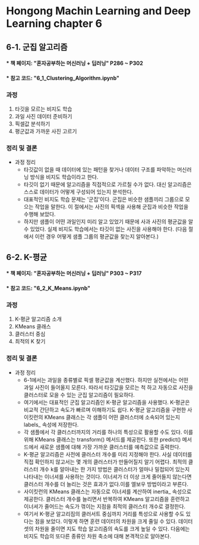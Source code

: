 # Hongong Machin Learning and Deep Learning chapter 6
## 6-1. 군집 알고리즘  
#### * 책 페이지: "혼자공부하는 머신러닝 + 딥러닝" P286 ~ P302
#### * 참고 코드: "6_1_Clustering_Algorithm.ipynb"
### 과정 
1. 타깃을 모르는 비지도 학습 
2. 과일 사진 데이터 준비하기 
3. 픽셀값 분석하기
4. 평군값과 가까운 사진 고르기
### 정리 및 결론
- 과정 정리 
  - 타깃값이 없을 때 데이터에 있는 패턴을 찾거나 데이터 구조를 파악하는 머신러닝 방식을 비지도 학습이라고 한다.
  - 타깃이 없기 때문에 알고리즘을 직접적으로 가르칠 수가 없다. 대신 알고리즘은 스스로 데이터가 어떻게 구성되어 있는지 분석한다.
  - 대표적인 비지도 학습 문제는 '군집'이다. 군집은 비슷한 샘플끼리 그룹으로 모으는 작업을 말한다. 이 절에서는 사진의 픽섹을 사용해 군집과 비슷한 작업을 수행해 보았다.
  - 하지만 샘플이 어떤 과일인지 미리 알고 있었기 때문에 사과 사진의 평균값을 알 수 있었다. 실제 비지도 학습에서는 타깃이 없는 사진을 사용해야 한다. (다음 절에서 이런 경우 어떻게 샘플 그룹의 평균값을 찾는지 알아본다.)
## 6-2. K-평균  
#### * 책 페이지: "혼자공부하는 머신러닝 + 딥러닝" P303 ~ P317
#### * 참고 코드: "6_2_K_Means.ipynb"
### 과정 
1. K-평균 알고리즘 소개 
2. KMeans 클래스 
3. 클러스터 중심
4. 최적의 K 찾기 
### 정리 및 결론
- 과정 정리 
  - 6-1에서는 과일을 종류별로 픽셀 평균값을 계산했다. 하지만 실전에서는 어떤 과일 사진이 들어올지 모른다. 따라서 타깃값을 모르는 척 하고 자동으로 사진을 클러스터로 모을 수 있는 군집 알고리즘이 필요하다.
  - 여기에서는 대표적인 군집 알고리즘인 K-평균 알고리즘을 사용했다. K-평균은 비교적 간단하고 속도가 빠르며 이해하기도 쉽다. K-평균 알고리즘을 구현한 사이킷런의 KMeans 클래스는 각 샘플이 어떤 클러스터에 소속되어 있는지 labels_ 속성에 저장한다.
  - 각 샘플에서 각 클러스터까지의 거리를 하나의 특성으로 활용할 수도 있다. 이를 위해 KMeans 클래스는 transform() 메서드를 제공한다. 또한 predict() 메서드에서 새로운 샘플에 대해 가장 가까운 클러스터를 예측값으로 출력한다.
  - K-평균 알고리즘은 사전에 클러스터 개수를 미리 지정해야 한다. 사실 데이터를 직접 확인하지 않고서는 몇 개의 클러스터가 만들어질지 알기 어렵다. 최적의 클러스터 개수 k를 알아내는 한 가지 방법은 클러스터가 얼마나 밀접되어 있는지 나타내는 이너셔를 사용하는 것이다. 이너셔가 더 이상 크게 줄어들지 않는다면 클러스터 개수를 더 늘리는 것은 효과가 없다.이를 엘보우 방법이라고 부른다.
  - 사이킷런의 KMeans 클래스는 자동으로 이너셔를 계산하여 inertia_ 속성으로 제공한다. 클러스터 개수를 늘리면서 반복하여 KMeans 알고리즘을 훈련하고 이너셔가 줄어드는 속도가 꺾이는 지점을 최적의 클러스터 개수로 결정한다.
  - 여기서 K-평균 알고리짐의 클러서트 중심까지 거리를 특성으로 사용할 수도 있다는 점을 보았다. 이렇게 하면 훈련 데이터의 차원을 크게 줄일 수 있다. 데이터셋의 차원을 줄이면 지도 학습 알고리즘의 속도를 크게 높일 수 있다. 다음에는 비지도 학습의 또다른 종류인 차원 축소에 대해 본격적으로 알아본다.

